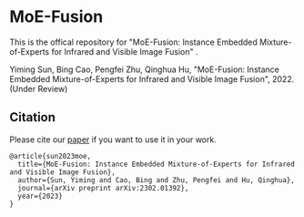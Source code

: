 # MoE-Fusion
This is the offical repository for "MoE-Fusion: Instance Embedded Mixture-of-Experts for Infrared and Visible Image Fusion" .

Yiming Sun, Bing Cao, Pengfei Zhu, Qinghua Hu, "MoE-Fusion: Instance Embedded Mixture-of-Experts for Infrared and Visible Image Fusion", 2022. (Under Review)

## Citation

Please cite our [paper](https://arxiv.org/abs/2302.01392) if you want to use it in your work.

```
@article{sun2023moe,
  title={MoE-Fusion: Instance Embedded Mixture-of-Experts for Infrared and Visible Image Fusion},
  author={Sun, Yiming and Cao, Bing and Zhu, Pengfei and Hu, Qinghua},
  journal={arXiv preprint arXiv:2302.01392},
  year={2023}
}
```
